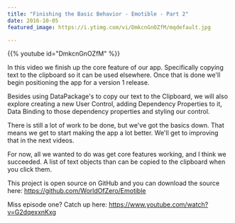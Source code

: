 ```yaml
---
title: "Finishing the Basic Behavior - Emotible - Part 2"
date: 2016-10-05
featured_image: https://i.ytimg.com/vi/DmkcnGnOZfM/mqdefault.jpg

---
```


{{% youtube id="DmkcnGnOZfM" %}}

In this video we finish up the core feature of our app. Specifically copying text to the clipboard so it can be used elsewhere. Once that is done we'll begin positioning the app for a version 1 release.

Besides using DataPackage's to copy our text to the Clipboard, we will also explore creating a new User Control, adding Dependency Properties to it, Data Binding to those dependency properties and styling our control.

There is still a lot of work to be done, but we've got the basics down. That means we get to start making the app a lot better. We'll get to improving that in the next videos.

For now, all we wanted to do was get core features working, and I think we succeeded. A list of text objects than can be copied to the clipboard when you click them.

This project is open source on GitHub and you can download the source here: https://github.com/WorldOfZero/Emotible

Miss episode one? Catch up here: https://www.youtube.com/watch?v=G2dqexxnKxg